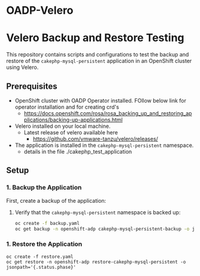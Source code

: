 # OADP-Velero

# Velero Backup and Restore Testing

This repository contains scripts and configurations to test the backup and restore of the `cakephp-mysql-persistent` application in an OpenShift cluster using Velero.

## Prerequisites

- OpenShift cluster with OADP Operator installed. FOllow below link for operator installation and for creating crd's
  -  https://docs.openshift.com/rosa/rosa_backing_up_and_restoring_applications/backing-up-applications.html
- Velero installed on your local machine.
  - Latest release of velero available here
    - https://github.com/vmware-tanzu/velero/releases/
- The application is installed in the `cakephp-mysql-persistent` namespace.
    - details in the file ./cakephp_test_application

## Setup

### 1. Backup the Application

First, create a backup of the application:

1. Verify that the `cakephp-mysql-persistent` namespace is backed up:
   ```bash
   oc create -f backup.yaml
   oc get backup -n openshift-adp cakephp-mysql-persistent-backup -o jsonpath='{.status.phase}'

### 1. Restore the Application
  ```
oc create -f restore.yaml
oc get restore -n openshift-adp restore-cakephp-mysql-persistent -o jsonpath='{.status.phase}'



